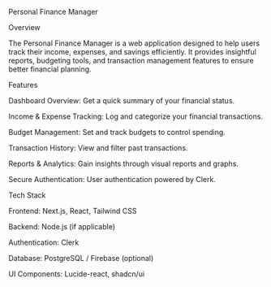 Personal Finance Manager

Overview

The Personal Finance Manager is a web application designed to help users track their income, expenses, and savings efficiently. It provides insightful reports, budgeting tools, and transaction management features to ensure better financial planning.

Features

Dashboard Overview: Get a quick summary of your financial status.

Income & Expense Tracking: Log and categorize your financial transactions.

Budget Management: Set and track budgets to control spending.

Transaction History: View and filter past transactions.

Reports & Analytics: Gain insights through visual reports and graphs.

Secure Authentication: User authentication powered by Clerk.

Tech Stack

Frontend: Next.js, React, Tailwind CSS

Backend: Node.js (if applicable)

Authentication: Clerk

Database: PostgreSQL / Firebase (optional)

UI Components: Lucide-react, shadcn/ui
